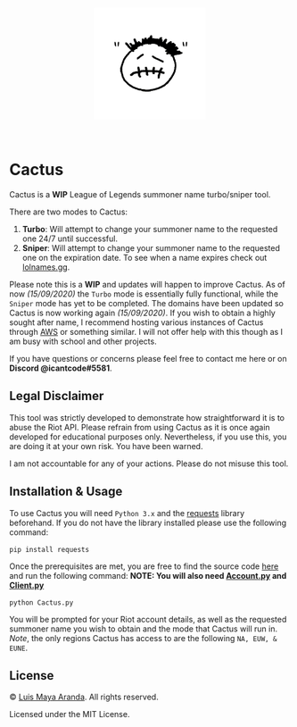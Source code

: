 <br>

<p align="center">
<a href="https://github.com/3SUM"><img width="200" src="./logo/cactus.png" alt="Cactus logo"></a>
</p>

<br>

# Cactus

Cactus is a **WIP** League of Legends summoner name turbo/sniper tool.

There are two modes to Cactus:

1. **Turbo**: Will attempt to change your summoner name to the requested one 24/7 until successful.
2. **Sniper**: Will attempt to change your summoner name to the requested one on the expiration date.
To see when a name expires check out [lolnames.gg](https://lolnames.gg/en/).

Please note this is a **WIP** and updates will happen to improve Cactus. As of now *(15/09/2020)*
the `Turbo` mode is essentially fully functional, while the `Sniper` mode has yet to be completed.
The domains have been updated so Cactus is now working again *(15/09/2020)*. If you wish to obtain a
highly sought after name, I recommend hosting various instances of Cactus through [AWS](https://aws.amazon.com/) or something similar. I will not offer help with this though as I am busy with school and other projects.

If you have questions or concerns please feel free to contact me here or on **Discord @icantcode#5581**.

## Legal Disclaimer

This tool was strictly developed to demonstrate how straightforward it is to abuse the Riot API.
Please refrain from using Cactus as it is once again developed for educational purposes only. Nevertheless, if you use this, you are doing it at your own risk. You have been warned.

I am not accountable for any of your actions. Please do not misuse this tool.

## Installation & Usage

To use Cactus you will need `Python 3.x` and the [requests](https://requests.readthedocs.io/en/master/)
library beforehand. If you do not have the library installed please use the following command:

```
pip install requests
```

Once the prerequisites are met, you are free to find the source code [here](./src) and run the following command: **NOTE: You will also need [Account.py](./src/Account.py) and [Client.py](./src/Client.py)**

```
python Cactus.py
```

You will be prompted for your Riot account details, as well as the requested summoner name you wish to
obtain and the mode that Cactus will run in. *Note*, the only regions Cactus has access to are the following
`NA, EUW, & EUNE`. 


## License

&copy; [Luis Maya Aranda](https://github.com/3SUM). All rights reserved.

Licensed under the MIT License.
